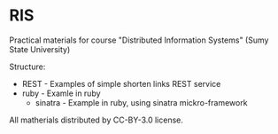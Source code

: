 RIS
===

Practical materials for course "Distributed Information Systems" (Sumy State University)

Structure:

*  REST - Examples of simple shorten links REST service
 * ruby - Examle in ruby
   * sinatra - Example in ruby, using sinatra mickro-framework
   
All matherials distributed by CC-BY-3.0 license.

